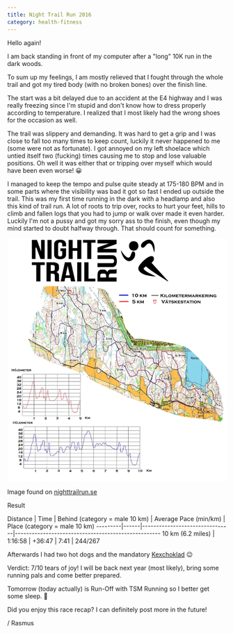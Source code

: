 ```yaml
---
title: Night Trail Run 2016
category: health-fitness
---
```

Hello again!

I am back standing in front of my computer after a "long" 10K run in the dark woods.

To sum up my feelings, I am mostly relieved that I fought through the whole trail and got my tired body (with no broken bones) over the finish line.<!--more-->

The start was a bit delayed due to an accident at the E4 highway and I was really freezing since I'm stupid and don't know how to dress properly according to temperature. I realized that I most likely had the wrong shoes for the occasion as well.

The trail was slippery and demanding. It was hard to get a grip and I was close to fall too many times to keep count, luckily it never happened to me (some were not as fortunate). I got annoyed on my left shoelace which untied itself two (fucking) times causing me to stop and lose valuable positions. Oh well it was either that or tripping over myself which would have been even worse! 😀

I managed to keep the tempo and pulse quite steady at 175-180 BPM and in some parts where the visibility was bad it got so fast I ended up outside the trail. This was my first time running in the dark with a headlamp and also this kind of trail run. A lot of roots to trip over, rocks to hurt your feet, hills to climb and fallen logs that you had to jump or walk over made it even harder. Luckily I'm not a pussy and got my sorry ass to the finish, even though my mind started to doubt halfway through. That should count for something.

[![Night Trail Run 2016 trail](/assets/images/Bana_2017_mindre.jpg)](/assets/images/Bana_2017_mindre.jpg)

Image found on [nighttrailrun.se](http://nighttrailrun.se)

Result

Distance | Time | Behind (category = male 10 km) | Average Pace (min/km) | Place (category = male 10 km)
---------|------|--------------------------------|----------------------------------------------------
10 km (6.2 miles) | 1:16:58 | +36:47 | 7:41 | 244/267

Afterwards I had two hot dogs and the mandatory [Kexchoklad](http://www.cloetta.se/varumarken-och-produkter/kexchoklad/) 😉

Verdict: 7/10 tears of joy! I will be back next year (most likely), bring some running pals and come better prepared.

Tomorrow (today actually) is Run-Off with TSM Running so I better get some sleep. 🙂

Did you enjoy this race recap? I can definitely post more in the future!

/ Rasmus